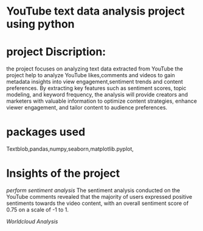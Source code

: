 # YouTube text data analysis project using python

# project Discription:
the project focuses on analyzing text data extracted from YouTube the project help to analyze YouTube likes,comments and videos to gain metadata insights into view engagement,sentiment trends and content preferences. By extracting key features such as sentiment scores, topic modeling, and keyword frequency, the analysis will provide creators and marketers with valuable information to optimize content strategies, enhance viewer engagement, and tailor content to audience preferences.
# packages used
Textblob,pandas,numpy,seaborn,matplotlib.pyplot,


# Insights of the project
*perform sentiment analysis* The sentiment analysis conducted on the YouTube comments revealed that the majority of users expressed positive sentiments towards the video content, with an overall sentiment score of 0.75 on a scale of -1 to 1.

*Worldcloud Analysis* 
